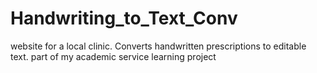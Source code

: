 # Handwriting_to_Text_Conv
website for a local clinic. Converts handwritten prescriptions to editable text. part of my academic service learning project
